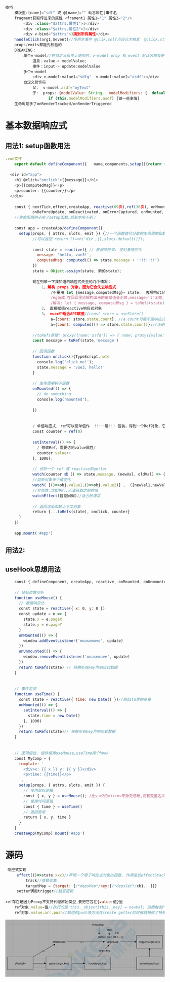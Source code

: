 
```javascript
技巧
    模板重:[name]="sdf" 或 @[name]="" 动态属性|事件名
    fragment获取传进来的属性 <frament1 属性1="1" 属性2="2"/>
        <div :class="$attrs.属性1">1</div>
        <div :class="$attrs.属性2">2</div>
        <div v-bind="$attrs">3搞到所有属性</div>
    handleClick(arg1,$event)//传原生事件 @clik.self点自己才触发  @click.stop不冒泡
    props/emits都能先校验的
    BREAKING：
        单个v-model//在自定义组件上使用时，v-model prop 和 event 默认名称会更改：
            道具：value-> modelValue;
            事件：input-> update:modelValue
        多个v-model
            <div v-model:value1="sdfg"  v-model:value2="asdf"></div>
        自定义修饰符
            父:  v-model.asdf="myText"
            子:  props: {modelValue: String,  modelModifiers: {  default: () => ({}) }     },
                   if (this.modelModifiers.asdf) {做一些事情}
    生命周期多了onRenderTracked/onRenderTriggered
```

# 基本数据响应式

## 用法1: setup函数用法

```javascript
.vue文件    
    export default defineComponent({   name,components,setup(){return {/*里面的变量可以给template用*/}}}  })
  
  <div id="app">
    <h1 @click="onclick">{{message}}</h1>
    <p>{{computedMsg}}</p>
    <p>counter: {{counter}}</p>
  </div>
     
    const { nextTick,effect,createApp, reactive(69次),ref(36次), onMounted, computed,  toRefs,watch, onActivated, onBeforeMount,  
            onBeforeUpdate, onDeactivated, onErrorCaptured, onMounted, onBeforeUnmount,onUnmounted, onUpdated,watchEffect } = Vue
    //生命周期钩子用了setup函数,就基本用不到了
    
    const app = createApp/defineComponent({        
      setup(props, { attrs, slots, emit }) {//一个函数替代分散的生命周期和数据初始化函数   options API -> composition API
            //可以返回 return ()=>h('div',{},slots.default()});
           
            const state = reactive({ // 数据响应式: 使对象响应化
              message: 'hello, vue3!',
              computedMsg: computed(() => state.message + '!!!!!!!')
            })
            state = Object.assign(state, 新的state);
            
            现在列举一下我知道的响应式失去的几个情况：
                1、解构 props 对象，因为它会失去响应式
                    /不要用 let {message,computedMsg}= state;  去解构state出来用, 不然响应式会变得很奇怪/
                    /eg造成:在回调里给解构出来的值赋值会无效,message='1'无效, state.message='1'也无效了/
                    /解决: let { message, computedMsg } = toRefs(state);  但message='1'还是无效的, 引物ref是message.value='1'才有效/
                2、 直接赋值reactive响应式对象
                3、 vuex中组合API赋值//const store = useStore()
                    a={count: store.state.count}; //a.count可能不是响应式
                    a={count: computed(() => store.state.count)};//正确做法

            //toRefs原理: proxy({name:'asfd'}) => { name: proxy({value:'asfd'}) }
            const message = toRef(state,'message')
    
            // 回调函数
            function onclick(){TypeScript.note
              console.log('click me!');
              state.message = 'vue3, hello!'
            }
    
            // 生命周期钩子函数
            onMounted(() => {
              // do something
              console.log('mounted');
              
            })            
    
    
            / 单值响应式, ref可以使单值作  !!!一层!!! 包装，得到一个Ref对象，它是响应式的/
            const counter = ref(0) 
            
            setInterval(() => {
              / 修改Ref，需要访问value属性/
              counter.value++
            }, 1000);            
      
            // 侦听一个 ref 或 reactive的getter
            watch(counter 或 () => state.message, (newVal, oldVal) => {}, {deep: true })
            //监听对象多个值变化
            watch( [()=>obj.value1,()=>obj.value2)] ,  ([newVal1,newVal2], [oldVal1,oldVal2]) => {})
            //非惰性,立即执行,无法获取之前的值
            watchEffect(智能回调)//适合放请求
            
            // 返回渲染函数上下文对象
            return {...toRefs(state), onclick, counter}
      }
    })

    app.mount('#app')
```

## 用法2: <script setup>

<template>
  <MyComponent />
  {{a}}
</template>

<script>
export let map = null;
</script>

<script setup>
import MyComponent from './MyComponent.vue'

defineProps 和 defineEmits 都是只能在 <script setup> 中使用的编译器宏。他们不需要导入，且会随着 <script setup> 的处理过程一同被编译掉
import { ref,useSlots, useAttrs } from 'vue'
const a = ref(1)

const slots = useSlots()
const attrs = useAttrs()

defineOptions({name: 'ElForm',});
const props = defineProps({
  name: {
    type: String,
    required: false,
    default: 'Petter'
  },
  userInfo: Object,
  tags: Array
})
const emit = defineEmits(['change', 'delete'])
provide( Key , reactive({}) )

defineExpose({  a })

map = new Map();


//await 代码会被编译成 async setup(),async setup() 必须与 Suspense 组合使用//https://juejin.cn/post/7028026616441733156
plotGETbyId(id).then(r => form = r.data);  /不会更新!!!/
await plotGETbyId(id).then(r => form = r.data); /可以更新✔, 但必须与 Suspense 组合使用/
</script>






## useHook思想用法

```javascript
    const { defineComponent, createApp, reactive, onMounted, onUnmounted, toRefs,ref } = Vue;

    // 鼠标位置侦听
    function useMouse() {
      // 数据响应化
      const state = reactive({ x: 0, y: 0 })
      const update = e => {
        state.x = e.pageX
        state.y = e.pageY
      }
      onMounted(() => {
        window.addEventListener('mousemove', update)
      })
      onUnmounted(() => {
        window.removeEventListener('mousemove', update)
      })     
      return toRefs(state) // 转换所有key为响应式数据
    }
    
    
    // 事件监测
    function useTime() {
      const state = reactive({ time: new Date() })//原data里的变量
      onMounted(() => {
        setInterval(() => {
          state.time = new Date()
        }, 1000)
      })
      return toRefs(state)// 转换所有key为响应式数据
    }
    
    
    // 逻辑组合, 组件使用useMouse,useTime两个hook
    const MyComp = {
      template: `
        <div>x: {{ x }} y: {{ y }}</div>
        <p>time: {{time}}</p>
      `,
      setup(props, { attrs, slots, emit }) {
        // 使用鼠标逻辑
        const { x, y } = useMouse(); /比vue2的mixins来源更清晰,没有变量名冲突/
        // 使用时间逻辑
        const { time } = useTime()
        // 返回使用
        return { x, y, time }
      }
    }
    createApp(MyComp).mount('#app')
```

# 源码

```javascript
 响应式实现
     effect(()=>state.xxx)//声明一个用了响应式对象的函数, 作用是放effectStack里(给track用完就拿掉)并且执行一次getter,做track收集依赖
         track//依赖收集
         targetMap = {target: {/*depsMap*/key:[/*depsSet*/cb1...]}}
     setter调用trigger//触发更新         
     
ref存在是因为Proxy不支持代理原始类型,要把它包在{value:值}里
    ref对象.value=值//执行的是 this._object[this._key] = newVal; 进而触发Proxy的setter
    ref对象.value.arr.push//数组的push等方法在create getter的时候就被做了特殊处理了
```



![](images/0ACB95E1FCA746BC9928D885604F3AAD.png)
